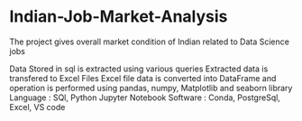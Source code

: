 # Indian-Job-Market-Analysis
The project gives overall market condition of Indian related to Data Science jobs

Data Stored in sql is extracted using various queries 
Extracted data is transfered to Excel Files
Excel file data is converted into DataFrame and operation is performed using pandas, numpy, Matplotlib and seaborn library
Language : SQl, Python Jupyter Notebook
Software : Conda, PostgreSql, Excel, VS code
